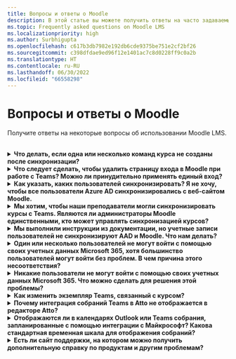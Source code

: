 ```yaml
---
title: Вопросы и ответы о Moodle
description: В этой статье вы можете получить ответы на часто задаваемые вопросы при использовании Moodle LMS.
ms.topic: Frequently asked questions on Moodle LMS
ms.localizationpriority: high
ms.author: Surbhigupta
ms.openlocfilehash: c617b3db7982e192db6cde9375be751e2cf2bf26
ms.sourcegitcommit: c398dfdae9ed96f12e1401ac7c8d0228ff9c0a2b
ms.translationtype: HT
ms.contentlocale: ru-RU
ms.lasthandoff: 06/30/2022
ms.locfileid: "66558298"
---
```

# <a name="moodle-faq"></a>Вопросы и ответы о Moodle

Получите ответы на некоторые вопросы об использовании Moodle LMS.<br>

<br>

<details>

<summary><b>Что делать, если одна или несколько команд курса не созданы после синхронизации?</b></summary>

Каждый курс Moodle должен содержать по крайней мере одного преподавателя и одного учащегося, совпадающего с учетной записью UPN Microsoft 365 AAD. Команду невозможно создать, если синхронизация не находит совпадение.

Каждый экземпляр курса команды должен иметь владельца. Синхронизация устанавливает преподавателя в качестве владельца, предполагая, что у преподавателя есть лицензия Teams.

<br>

</details>

<details>

<summary><b>Что следует сделать, чтобы удалить страницу входа в Moodle при работе с Teams? Можно ли принудительно применять единый вход?</b></summary>

У пользователей есть несколько вариантов входа на странице входа в Moodle.

* Чтобы входить исключительно с помощью учетных данных Microsoft 365, включите параметры конфигурации **Принудительное перенаправление** для подключаемого модуля **auth_oidc**. Если служба включена, пользователь может видеть страницу входа Майкрософт.
* Чтобы войти на портал Moodle вручную, используйте страницу [Moodle](https://moodle.org/login/index.php).

<br>

</details>

<details>

<summary><b>Как указать, каких пользователей синхронизировать? Я не хочу, чтобы все пользователи Azure AD синхронизировались с веб-сайтом Moodle. </b></summary>

Используйте параметр **Ограничение создания пользователей**, чтобы указать пользователей путем синхронизации параметров конфигурации подключаемого модуля **local_o365**. В раскрывающемся меню слева от **фильтра** предлагаются такие параметры, как страна, название организации и язык.

> [!TIP]
> Создайте динамическую группу Microsoft 365, чтобы включить параметр **фильтр** с несколькими свойствами профиля.

На следующем изображении показаны параметры ограничений на создание пользователей.

:::image type="content" source="../assets/images/MoodleInstructions/faq-2.png" alt-text="синхронизация":::

:::image type="content" source="../assets/images/MoodleInstructions/faq-3.png" alt-text="Azure AD":::

<br>

</details>

<details>

<summary><b>Мы хотим, чтобы наши преподаватели могли синхронизировать курсы с Teams. Являются ли администраторы Moodle единственными, кто может управлять синхронизацией курсов?</b></summary>

По умолчанию только администраторы Moodle могут настраивать синхронизацию. Владелец команды может выбрать, синхронизируется ли курс с Teams, и включить параметр **Разрешить настройку синхронизации курса**. В этом случае владельцем команды является преподаватель. Блок отображает параметр конфигурации для пользователей с соответствующими разрешениями владельца.

<!-- For more information, see Microsoft 365 block within the Moodle course interface. -->

На следующем изображении показан параметр **Разрешить настройку синхронизации курса**.

:::image type="content" source="../assets/images/MoodleInstructions/faq-4.png" alt-text="администратор":::

На следующем изображении показана синхронизация курсов.

:::image type="content" source="../assets/images/MoodleInstructions/faq-5.png" alt-text="синхронизация":::

<br>

</details>

<details>

<summary><b>Мы выполнили инструкции из документации, но учетные записи пользователей не синхронизируют AAD и Moodle. Что нам делать?</b></summary>

Проблему можно устранить до выполнения пользователями **очистки разностного маркера** в качестве последнего шага по устранению неполадок.

В следующей таблице указаны действия и зависимости, которые необходимо выполнить и проверить.

| Зависимости  | Действие | Справка|
|-------|------------|----------|
| Стабильная версия| Убедитесь, что версия Moodle указана как **стабильная**.| Дополнительные сведения см. в разделе [Поддержка версий](https://docs.moodle.org/dev/Releases#Version_support).|
|Разрешения| Убедитесь, что приложение Azure обладает необходимыми разрешениями для запуска синхронизации.| Дополнительные сведения см. в разделе [Разрешения Майкрософт](https://docs.moodle.org/311/en/Microsoft_365#Permissions).|
| Полная синхронизация| Включите параметр **Выполнять полную синхронизацию при каждом запуске** и просмотрите **журналы задач** на наличие **синхронизации пользователей с Azure AD**.| Дополнительные сведения см. в разделе [Включение полной синхронизации](https://docs.moodle.org/311/en/local_o365).</br>Дополнительные сведения см. в разделе [Проверка журналов задач](https://docs.moodle.org/311/en/local_o365#Sync_users_with_Azure_AD). |
|Обновление маркера|Очистите **маркер разностной синхронизации пользователей** в подключаемом модуле local_o365.| Дополнительные сведения см. в разделе [Обновление токена](https://docs.moodle.org/38/en/Office365).|
<!-- |Обновление маркера|Очистка **маркера разностной синхронизации пользователей** в подключаемом модуле local_o365| {moodle_url}\local_o365\acp.php?Mode=maintenance_cleandeltatoken| -->
<br>

</details>

<details>

<summary><b>Один или несколько пользователей не могут войти с помощью своих учетных данных Microsoft 365, хотя большинство пользователей могут войти без проблем. В чем причина этого несоответствия?</b></summary>

Причина несоответствий с невозможностью входа пользователей с помощью учетных данных Microsoft 365 может быть связана с операцией сопоставления пользователей во время синхронизации. Для устранения этой проблемы выполните описанные ниже действия.

* Проверьте, относится ли проверка подлинности пользователя в Moodle к типу **OpenID**.
* Проверьте, соответствует ли **имя пользователя** Moodle имени пользователя AAD.
* Очистите **проблему маркера** повторите попытку.
* Проверьте, есть ли у пользователей **разрешения** на доступ к приложению Azure.

<br>

</details>

<details>

<summary><b>Никакие пользователи не могут войти с помощью своих учетных данных Microsoft 365. Что можно сделать для решения этой проблемы?</b></summary>

Пользователям, которым не удалось войти в систему в начале, необходимо сообщить о проблеме и убедиться, что срок действия **секрета клиента** приложения не истек.

На следующем изображении показано сообщение об ошибке, полученное при входе пользователя с помощью учетных данных Microsoft 365.

:::image type="content" source="../assets/images/MoodleInstructions/faq-6.png" alt-text="сообщение о проблеме":::

На следующем изображении показана ошибка на портале Azure.

:::image type="content" source="../assets/images/MoodleInstructions/faq-7.png" alt-text="Портал Azure":::

Если срок действия **секрета клиента** истек, пользователю необходимо создать новый **секрет клиента** и обновить конфигурацию, найденную на странице. Пользователи могут снова войти после обновления **секрета клиента**, повторная подготовка которого может занять до 24 часов.

<br>

</details>

<details>

<summary><b>Как изменить экземпляр Teams, связанный с курсом?</b></summary>

Администраторы могут изменить экземпляр Teams, связанный с курсом, на странице **Управление подключениями к Teams**. Нажмите **Подключение** рядом с курсом, который нужно изменить, и выберите экземпляр Teams. Если вы используете сброс курса для архивации команды, вы можете снова связать его с предыдущей командой.

На изображении ниже показан экземпляр Teams.

:::image type="content" source="../assets/images/MoodleInstructions/faq-8.png" alt-text="экземпляр Teams":::

<br>

</details>

<details>

<summary><b>Почему интеграция собраний Teams в Atto не отображается в редакторе Atto?</b></summary>

Пользователь может столкнуться с проблемой с собранием Teams в Atto, если ссылка на значок отсутствует в **конфигурации панели инструментов**, которая отображает значок Teams в редакторе Atto. Пользователю необходимо добавить значок собрания Teams справа от значка ссылок с помощью следующих действий.

* Установка подключаемого модуля.
* Обновление **конфигурации панели инструментов** с использованием **собрания Teams**.

На следующих изображениях показан значок панели инструментов после изменения конфигурации панели инструментов.

:::image type="content" source="../assets/images/MoodleInstructions/faq-9.png" alt-text="панель инструментов":::

:::image type="content" source="../assets/images/MoodleInstructions/faq-10.png" alt-text="значок ссылок":::

Дополнительные сведения об изменении панели инструментов Atto:

* [Редактор Atto — документация Moddle](https://docs.moodle.org/311/en/Atto_editor)
* [Редактор Atto — сопоставление значков](https://docs.moodle.org/311/en/Atto_editor#:~:text=in%20the%20editor.-,Atto%20editor%20toolbar,-Atto%20Row%201)
<br>

</details>

<details>

<summary><b>Отображаются ли в календарях Outlook или Teams собрания, запланированные с помощью интеграции с Майкрософт? Какова стандартная временная шкала для отображения собраний?</b></summary>

Собрания, запланированные через приложение, не отображаются в планировщике Outlook или календаре Teams, поскольку они аналогичны собраниям канала. Все участники в канале курсов могут принять участие в собрании напрямую с помощью внедренной ссылки канала. Дополнительные сведения см. в разделе [Собрания канала](https://www.knowledgewave.com/blog/benefits-of-channel-meetings-in-microsoft-teams).

Однако вы можете получить доступ к приглашению и вручную добавить имена участников в поля **Обязательные** или **Необязательные** в приглашение на собрание, чтобы отобразить удаленное собрание в их календарях. Стандартная временные шкалы основаны на дате, указанной пользователем при создании собрания. Дополнительные сведения см. в статье [Ограничения и спецификации для Teams](/microsoftteams/limits-specifications-teams).

<br>

</details>

<details>

<summary><b>Есть ли сайт поддержки, на котором можно получить дополнительную справку по продуктам и другим проблемам?</b></summary>

Для получения поддержки и справки по проблемам с продуктами и службами или справки сообщества разработчиков см. статью [Поддержка и обратная связь](/microsoftteams/platform/feedback).
